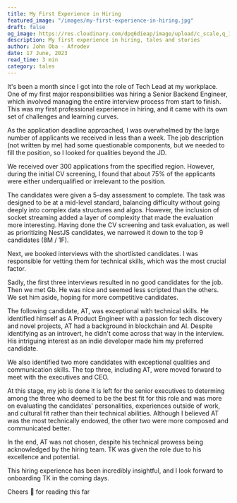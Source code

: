 ```yaml
---
title: My First Experience in Hiring
featured_image: "/images/my-first-experience-in-hiring.jpg"
draft: false
og_image: https://res.cloudinary.com/dpq6dieap/image/upload/c_scale,q_100,w_532/v1718642432/my-first-experience-in-hiring_ughdbo.jpg
description: My first experience in hiring, tales and stories
author: John Oba - Afrodev
date: 17 June, 2023
read_time: 3 min
category: tales
---
```





It's been a month since I got into the role of Tech Lead at my workplace. One of my first major responsibilities was hiring a Senior Backend Engineer, which involved managing the entire interview process from start to finish. This was my first professional experience in hiring, and it came with its own set of challenges and learning curves.

As the application deadline approached, I was overwhelmed by the large number of applicants we received in less than a week. The job description (not written by me) had some questionable components, but we needed to fill the position, so I looked for qualities beyond the JD.

We received over 300 applications from the specified region. However, during the initial CV screening, I found that about 75% of the applicants were either underqualified or irrelevant to the position.

The candidates were given a 5-day assessment to complete. The task was designed to be at a mid-level standard, balancing difficulty without going deeply into complex data structures and algos. However, the inclusion of socket streaming added a layer of complexity that made the evaluation more interesting. Having done the CV screening and task evaluation, as well as prioritizing NestJS candidates, we narrowed it down to the top 9 candidates (8M / 1F).

Next, we booked interviews with the shortlisted candidates. I was responsible for vetting them for technical skills, which was the most crucial factor.

Sadly,  the first three interviews resulted in no good candidates for the job. Then we met Gb. He was nice and seemed less scripted than the others. We set him aside, hoping for more competitive candidates.

The following candidate, AT, was exceptional with technical skills. He identified himself as A Product Engineer with a passion for tech discovery and novel projects, AT had a background in blockchain and AI. Despite identifying as an introvert, he didn't come across that way in the interview. His intriguing interest as an indie developer made him my preferred candidate.

We also identified two more candidates with exceptional qualities and communication skills. The top three, including AT, were moved forward to meet with the executives and CEO.

At this stage, my job is done it is left for the senior executives to determing among the three who deemed to be the best fit for this role and was more on evaluating the candidates' personalities, experiences outside of work, and cultural fit rather than their technical abilities. Although I believed AT was the most technically endowed, the other two were more composed and communicated better.

In the end, AT was not chosen, despite his technical prowess being acknowledged by the hiring team. TK was given the role due to his excellence and potential.

This hiring experience has been incredibly insightful, and I look forward to onboarding TK in the coming days.


Cheers 🥂 for reading this far